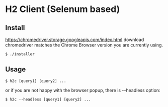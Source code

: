 # H2 Client (Selenum based)

## Install
https://chromedriver.storage.googleapis.com/index.html
download chromedriver matches the Chrome Browser version
you are currently using.

```
$ ./installer
```

## Usage

```
$ h2c [query1] [query2] ...
```

or if you are not happy with the browser popup, there is --headless option:

```
$ h2c --headless [query1] [query2] ...
```
